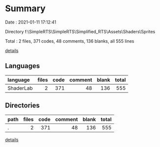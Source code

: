# Summary

Date : 2021-01-11 17:12:41

Directory f:\SimpleRTS\SimpleRTS\Simplified_RTS\Assets\Shaders\Sprites

Total : 2 files,  371 codes, 48 comments, 136 blanks, all 555 lines

[details](details.md)

## Languages
| language | files | code | comment | blank | total |
| :--- | ---: | ---: | ---: | ---: | ---: |
| ShaderLab | 2 | 371 | 48 | 136 | 555 |

## Directories
| path | files | code | comment | blank | total |
| :--- | ---: | ---: | ---: | ---: | ---: |
| . | 2 | 371 | 48 | 136 | 555 |

[details](details.md)